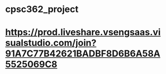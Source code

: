 # cpsc362_project

# https://prod.liveshare.vsengsaas.visualstudio.com/join?91A7C77B42621BADBF8D6B6A58A5525069C8
